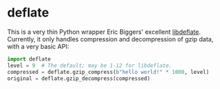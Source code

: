 deflate
=======

This is a very thin Python wrapper Eric Biggers' excellent
[libdeflate](https://github.com/ebiggers/libdeflate). Currently, it only handles compression and decompression of
gzip data, with a very basic API:

```python
import deflate
level = 9  # The default; may be 1-12 for libdeflate.
compressed = deflate.gzip_compress(b"hello world!" * 1000, level)
original = deflate.gzip_decompress(compressed)
```
